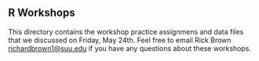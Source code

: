 ## R Workshops
This directory contains the workshop practice assignmens and data files that we discussed on Friday, May 24th. Feel free to email Rick Brown <richardbrown1@suu.edu> if you have any questions about these workshops.
